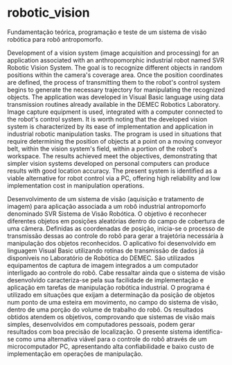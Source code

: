 # robotic_vision
Fundamentação teórica, programação e teste de um sistema de visão robótica para robô antropomorfo.


Development of a vision system (image acquisition and processing)
for an application associated with an anthropomorphic industrial robot named SVR
Robotic Vision System. The goal is to recognize different objects in
random positions within the camera's coverage area. Once the position coordinates are defined,
the process of transmitting them to the robot's control system begins to generate the necessary trajectory for manipulating the recognized objects.
The application was developed in Visual Basic language
using data transmission routines already available in the DEMEC Robotics Laboratory. Image capture equipment
is used, integrated with a computer connected to the robot's control system. It is worth noting
that the developed vision system is characterized by its ease of implementation and application in industrial robotic manipulation tasks.
The program is used in situations that require determining the position of
objects at a point on a moving conveyor belt, within the vision system's field,
within a portion of the robot's workspace. The results
achieved meet the objectives, demonstrating that simpler vision systems developed on personal computers can produce
results with good location accuracy. The present system is identified as a
viable alternative for robot control via a PC,
offering high reliability and low implementation cost in
manipulation operations.

Desenvolvimento de um sistema de visão (aquisição e tratamento de imagem)
para aplicação associada a um robô industrial antropomorfo denominado SVR
Sistema de Visão Robótica. O objetivo é reconhecer diferentes objetos em
posições aleatórias dentro do campo de cobertura de uma câmera. Definidas
as coordenadas de posição, inicia-se o processo de transmissão dessas ao
controle do robô para gerar a trajetória necessária à manipulação dos objetos
reconhecidos. O aplicativo foi desenvolvido em linguagem Visual Basic
utilizando rotinas de transmissão de dados já disponíveis no Laboratório de
Robótica do DEMEC. São utilizados equipamentos de captura de imagem
integrados a um computador interligado ao controle do robô. Cabe ressaltar
ainda que o sistema de visão desenvolvido caracteriza-se pela sua facilidade
de implementação e aplicação em tarefas de manipulação robótica industrial. O
programa é utilizado em situações que exijam a determinação da posição de
objetos num ponto de uma esteira em movimento, no campo do sistema de
visão, dentro de uma porção do volume de trabalho do robô. Os resultados
obtidos atendem os objetivos, comprovando que sistemas de visão mais
simples, desenvolvidos em computadores pessoais, podem gerar resultados
com boa precisão de localização. O presente sistema identifica-se como uma
alternativa viável para o controle do robô através de um microcomputador PC,
apresentando alta confiabilidade e baixo custo de implementação em
operações de manipulação. 
